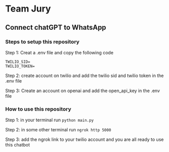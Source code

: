 # Team Jury
## Connect chatGPT to WhatsApp
 
### Steps to setup this repository

Step 1: Creat a .env file and copy the following code 

```OPENAI_API_KEY=
TWILIO_SID=
TWILIO_TOKEN=
```
Step 2: create account on twilio and add the twilio sid and twilio token in the .env file

Step 3: Create an account on openai and add the open_api_key in the .env file

### How to use this repository

Step 1: in your terminal run ```python main.py```

Step 2: in some other terminal run ```ngrok http 5000```

Step 3: add the ngrok link to your twilio account and you are all ready to use this chatbot


